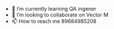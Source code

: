 - 🌱 I’m currently learning QA ingener 
- 💞️ I’m looking to collaborate on Vector M
- 📫 How to reach me 89684985208

<!---
DaryaBravaya/DaryaBravaya is a ✨ special ✨ repository because its `README.md` (this file) appears on your GitHub profile.
You can click the Preview link to take a look at your changes.
--->

